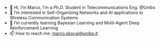 - 👋 Hi, I’m Marco, I'm a Ph.D. Student in Telecommunications Eng. @Unibo
- 👀 I’m interested in Self-Organizing Networks and AI applications to Wireless Communication Systems
- 🌱 I’m currently learning Bayesian Learning and Multi-Agent Deep Reinforcement Learning
- 📫 How to reach me: marco.skocaj@unibo.it

<!---
mscotch/mscotch is a ✨ special ✨ repository because its `README.md` (this file) appears on your GitHub profile.
You can click the Preview link to take a look at your changes.
--->
